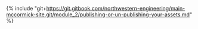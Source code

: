 {% include "git+https://git.gitbook.com/northwestern-engineering/main-mccormick-site.git/module_2/publishing-or-un-publishing-your-assets.md" %}

